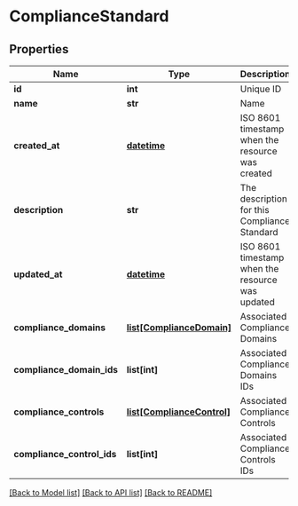 # ComplianceStandard

## Properties
Name | Type | Description | Notes
------------ | ------------- | ------------- | -------------
**id** | **int** | Unique ID | [optional] 
**name** | **str** | Name | [optional] 
**created_at** | [**datetime**](DateTime.md) | ISO 8601 timestamp when the resource was created | [optional] 
**description** | **str** | The description for this Compliance Standard | [optional] 
**updated_at** | [**datetime**](DateTime.md) | ISO 8601 timestamp when the resource was updated | [optional] 
**compliance_domains** | [**list[ComplianceDomain]**](ComplianceDomain.md) | Associated Compliance Domains | [optional] 
**compliance_domain_ids** | **list[int]** | Associated Compliance Domains IDs | [optional] 
**compliance_controls** | [**list[ComplianceControl]**](ComplianceControl.md) | Associated Compliance Controls | [optional] 
**compliance_control_ids** | **list[int]** | Associated Compliance Controls IDs | [optional] 

[[Back to Model list]](../README.md#documentation-for-models) [[Back to API list]](../README.md#documentation-for-api-endpoints) [[Back to README]](../README.md)


